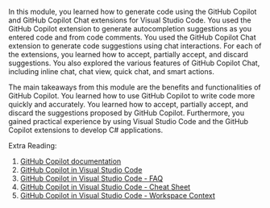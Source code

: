 In this module, you learned how to generate code using the GitHub Copilot and GitHub Copilot Chat extensions for Visual Studio Code. You used the GitHub Copilot extension to generate autocompletion suggestions as you entered code and from code comments. You used the GitHub Copilot Chat extension to generate code suggestions using chat interactions. For each of the extensions, you learned how to accept, partially accept, and discard suggestions. You also explored the various features of GitHub Copilot Chat, including inline chat, chat view, quick chat, and smart actions.

The main takeaways from this module are the benefits and functionalities of GitHub Copilot. You learned how to use GitHub Copilot to write code more quickly and accurately. You learned how to accept, partially accept, and discard the suggestions proposed by GitHub Copilot. Furthermore, you gained practical experience by using Visual Studio Code and the GitHub Copilot extensions to develop C# applications.

Extra Reading:

1. [GitHub Copilot documentation](https://docs.github.com/copilot)
1. [GitHub Copilot in Visual Studio Code](https://code.visualstudio.com/docs/copilot/overview)
1. [GitHub Copilot in Visual Studio Code - FAQ](https://code.visualstudio.com/docs/copilot/faq)
1. [GitHub Copilot in Visual Studio Code - Cheat Sheet](https://code.visualstudio.com/docs/copilot/reference/copilot-vscode-features)
1. [GitHub Copilot in Visual Studio Code - Workspace Context](https://code.visualstudio.com/docs/copilot/reference/workspace-context)

